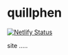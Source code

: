 # quillphen
[![Netlify Status](https://api.netlify.com/api/v1/badges/fbb97b96-cddf-46e6-91c0-2a73631dc85b/deploy-status)](https://app.netlify.com/projects/quillphen/deploys)

site
.....